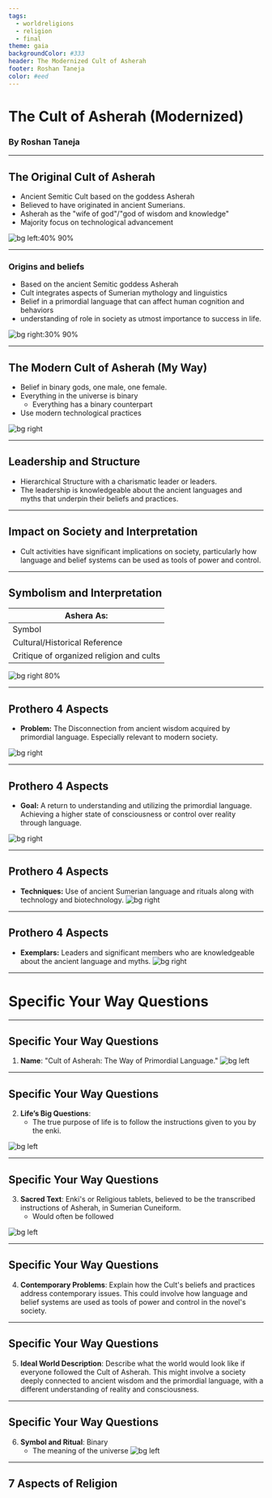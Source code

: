 ```yaml
---
tags:
  - worldreligions
  - religion
  - final
theme: gaia
backgroundColor: #333
header: The Modernized Cult of Asherah
footer: Roshan Taneja
color: #eed
---
```


# The Cult of Asherah (Modernized)
### By Roshan Taneja

---

<!-- _header: The Original Cult of Asherah -->

## The Original Cult of Asherah
- Ancient Semitic Cult based on the goddess Asherah
- Believed to have originated in ancient Sumerians.
- Asherah as the "wife of god"/"god of wisdom and knowledge"
- Majority focus on technological advancement

![bg left:40% 90%](30_Obsidian/32_Attachments/Asherah/TowerOfBabel.png)

---

<!-- _header: The Original Cult of Asherah -->

### Origins and beliefs
- Based on the ancient Semitic goddess Asherah
- Cult integrates aspects of Sumerian mythology and linguistics
- Belief in a primordial language that can affect human cognition and behaviors
- understanding of role in society as utmost importance to success in life.

![bg right:30% 90%](30_Obsidian/32_Attachments/Asherah/Asherah.png)

---
## The Modern Cult of Asherah (My Way)

- Belief in binary gods, one male, one female.
- Everything in the universe is binary
	- Everything has a binary counterpart
- Use modern technological practices

![bg right](https://files.oaiusercontent.com/file-Qf7yXA1GGHoGvQBM1PCOB62Y?se=2023-12-13T08%3A55%3A45Z&sp=r&sv=2021-08-06&sr=b&rscc=max-age%3D31536000%2C%20immutable&rscd=attachment%3B%20filename%3D1c979cfd-e40d-45c0-b921-4f0c4563a626.webp&sig=0w5kFCHWMzHh/Xiob6/REN4bXVP3qFekYbRYLfoVgsc%3D)

---

## Leadership and Structure
- Hierarchical Structure with a charismatic leader or leaders.
- The leadership is knowledgeable about the ancient languages and myths that underpin their beliefs and practices.
  
  

---

## Impact on Society and Interpretation
- Cult activities have significant implications on society, particularly how language and belief systems can be used as tools of power and control.

---

## Symbolism and Interpretation



| Ashera As:                               |
| ---------------------------------------- |
| Symbol                                   |
| Cultural/Historical Reference            |
| Critique of organized religion and cults |

![bg right 80%](30_Obsidian/32_Attachments/Asherah/AsherahAndBabel.png)

---

## Prothero 4 Aspects

* **Problem:** The Disconnection from ancient wisdom acquired by primordial language. Especially relevant to modern society.

![bg right](30_Obsidian/32_Attachments/Asherah/HomelessHappyPeople.png)

---
<!-- _footer: __-->

## Prothero 4 Aspects

* **Goal:** A return to understanding and utilizing the primordial language. Achieving a higher state of consciousness or control over reality through language.

 ![bg right](30_Obsidian/32_Attachments/Asherah/Reverand.png)

---

## Prothero 4 Aspects

* **Techniques:** Use of ancient Sumerian language and rituals along with technology and biotechnology.
![bg right](30_Obsidian/32_Attachments/Asherah/SnowCrashCapsule.png)

---

## Prothero 4 Aspects

* **Exemplars:** Leaders and significant members who are knowledgeable about the ancient language and myths.
![bg right](30_Obsidian/32_Attachments/Asherah/SumerianLeader.png)

---

# Specific Your Way Questions


---

## Specific Your Way Questions

1. **Name**: "Cult of Asherah: The Way of Primordial Language."
![bg left](30_Obsidian/32_Attachments/Asherah/BeliefsOfAsherah.png)


---

## Specific Your Way Questions

2. **Life’s Big Questions**: 
	- The true purpose of life is to follow the instructions given to you by the enki.

![bg left](30_Obsidian/32_Attachments/Asherah/Controller.png)

---

## Specific Your Way Questions

3. **Sacred Text**: Enki's or Religious tablets, believed to be the transcribed instructions of Asherah, in Sumerian Cuneiform.
	- Would often be followed 

![bg left](30_Obsidian/32_Attachments/Asherah/SumerianTablet.png)


---

## Specific Your Way Questions

4. **Contemporary Problems**: Explain how the Cult's beliefs and practices address contemporary issues. This could involve how language and belief systems are used as tools of power and control in the novel's society.

---

## Specific Your Way Questions

5. **Ideal World Description**: Describe what the world would look like if everyone followed the Cult of Asherah. This might involve a society deeply connected to ancient wisdom and the primordial language, with a different understanding of reality and consciousness.

---
## Specific Your Way Questions

6. **Symbol and Ritual**: Binary
	- The meaning of the universe
![bg left](https://files.oaiusercontent.com/file-hLQwEMcLiTOI3zSOs2rkdnZT?se=2023-12-13T08%3A52%3A35Z&sp=r&sv=2021-08-06&sr=b&rscc=max-age%3D31536000%2C%20immutable&rscd=attachment%3B%20filename%3D19ef2ae1-13fd-4f61-aa6b-18fa69208e85.webp&sig=s%2BfDpx4oQdmHRud2P6Rg%2BhqUzgsPUTlU6FBLQ0QilJ4%3D)

---

## 7 Aspects of Religion

